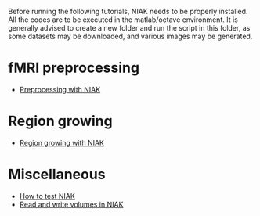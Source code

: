 Before running the following tutorials, NIAK needs to be properly installed. All the codes are to be executed in the matlab/octave environment. It is generally advised to create a new folder and run the script in this folder, as some datasets may be downloaded, and various images may be generated. 

# fMRI preprocessing
 * [Preprocessing with NIAK](niak_tutorial_fmri_preproc.html) 

# Region growing
 * [Region growing with NIAK](niak_tutorial_region_growing.html)

# Miscellaneous
 * [How to test NIAK](niak_tutorial_test.html)
 * [Read and write volumes in NIAK](niak_tutorial_read_write.html) 

